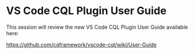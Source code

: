 # VS Code CQL Plugin User Guide

This session will review the new VS Code CQL Plugin User Guide available here:

https://github.com/cqframework/vscode-cql/wiki/User-Guide

